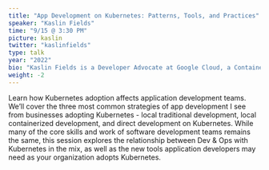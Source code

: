 ```yaml
---
title: "App Development on Kubernetes: Patterns, Tools, and Practices"
speaker: "Kaslin Fields"
time: "9/15 @ 3:30 PM"
picture: kaslin
twitter: "kaslinfields"
type: talk
year: "2022"
bio: "Kaslin Fields is a Developer Advocate at Google Cloud, a Container enthusiast and creator of tech comics. She uses her knowledge of DevOps technologies and methodologies to help others as they enter the Cloud Native world. By creating comics about DevOps tech, she hopes to make learning Cloud Native fun and accessible to everyone!"
weight: -2
---
```


Learn how Kubernetes adoption affects application development teams. We’ll cover the three most common strategies of app development I see from businesses adopting Kubernetes - local traditional development, local containerized development, and direct development on Kubernetes. While many of the core skills and work of software development teams remains the same, this session explores the relationship between Dev & Ops with Kubernetes in the mix, as well as the new tools application developers may need as your organization adopts Kubernetes.